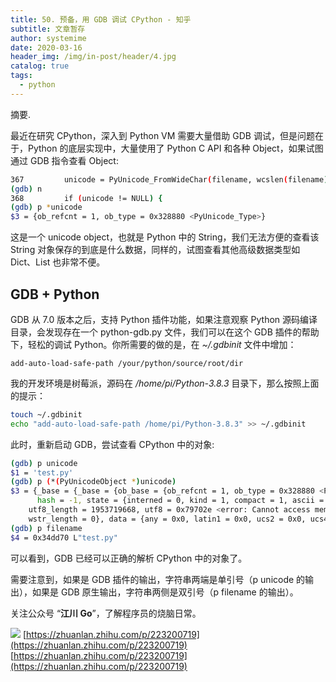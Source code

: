 ```yaml
---
title: 50. 预备，用 GDB 调试 CPython - 知乎
subtitle: 文章暂存
author: systemime
date: 2020-03-16
header_img: /img/in-post/header/4.jpg
catalog: true
tags:
  - python
---
```

摘要.

<!-- more -->
最近在研究 CPython，深入到 Python VM 需要大量借助 GDB 调试，但是问题在于，Python 的底层实现中，大量使用了 Python C API 和各种 Object，如果试图通过 GDB 指令查看 Object:

```bash
367         unicode = PyUnicode_FromWideChar(filename, wcslen(filename));
(gdb) n
368         if (unicode != NULL) {
(gdb) p *unicode
$3 = {ob_refcnt = 1, ob_type = 0x328880 <PyUnicode_Type>}
```

这是一个 unicode object，也就是 Python 中的 String，我们无法方便的查看该 String 对象保存的到底是什么数据，同样的，试图查看其他高级数据类型如 Dict、List 也非常不便。

## GDB + Python

GDB 从 7.0 版本之后，支持 Python 插件功能，如果注意观察 Python 源码编译目录，会发现存在一个 python-gdb.py 文件，我们可以在这个 GDB 插件的帮助下，轻松的调试 Python。你所需要的做的是，在 _~/.gdbinit_ 文件中增加：

```
add-auto-load-safe-path /your/python/source/root/dir
```

我的开发环境是树莓派，源码在 _/home/pi/Python-3.8.3_ 目录下，那么按照上面的提示：

```bash
touch ~/.gdbinit
echo "add-auto-load-safe-path /home/pi/Python-3.8.3" >> ~/.gdbinit
```

此时，重新启动 GDB，尝试查看 CPython 中的对象:

```bash
(gdb) p unicode
$1 = 'test.py'
(gdb) p (*(PyUnicodeObject *)unicode)
$3 = {_base = {_base = {ob_base = {ob_refcnt = 1, ob_type = 0x328880 <PyUnicode_Type>}, length = 7, 
      hash = -1, state = {interned = 0, kind = 1, compact = 1, ascii = 1, ready = 1}, wstr = 0x0}, 
    utf8_length = 1953719668, utf8 = 0x79702e <error: Cannot access memory at address 0x79702e>, 
    wstr_length = 0}, data = {any = 0x0, latin1 = 0x0, ucs2 = 0x0, ucs4 = 0x0}}
(gdb) p filename
$4 = 0x34dd70 L"test.py"
```

可以看到，GDB 已经可以正确的解析 CPython 中的对象了。

需要注意到，如果是 GDB 插件的输出，字符串两端是单引号（p unicode 的输出），如果是 GDB 原生输出，字符串两侧是双引号（p filename 的输出）。

关注公众号 “**江川 Go**”，了解程序员的烧脑日常。

![](https://pic1.zhimg.com/v2-ff3da0eccd8996a07e603647dd88990c_b.jpg) 
 [https://zhuanlan.zhihu.com/p/223200719](https://zhuanlan.zhihu.com/p/223200719) 
 [https://zhuanlan.zhihu.com/p/223200719](https://zhuanlan.zhihu.com/p/223200719)
